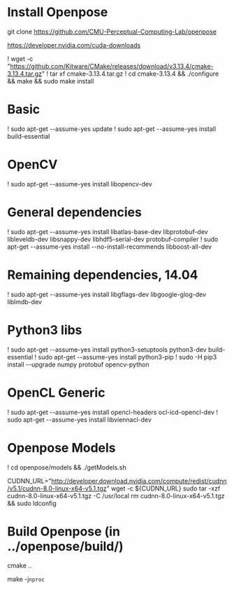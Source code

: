 # Install Openpose

git clone https://github.com/CMU-Perceptual-Computing-Lab/openpose

https://developer.nvidia.com/cuda-downloads

! wget -c "https://github.com/Kitware/CMake/releases/download/v3.13.4/cmake-3.13.4.tar.gz"
! tar xf cmake-3.13.4.tar.gz
! cd cmake-3.13.4 && ./configure && make && sudo make install

# Basic
! sudo apt-get --assume-yes update
! sudo apt-get --assume-yes install build-essential
# OpenCV
! sudo apt-get --assume-yes install libopencv-dev
# General dependencies
! sudo apt-get --assume-yes install libatlas-base-dev libprotobuf-dev libleveldb-dev libsnappy-dev libhdf5-serial-dev protobuf-compiler
! sudo apt-get --assume-yes install --no-install-recommends libboost-all-dev
# Remaining dependencies, 14.04
! sudo apt-get --assume-yes install libgflags-dev libgoogle-glog-dev liblmdb-dev
# Python3 libs
! sudo apt-get --assume-yes install python3-setuptools python3-dev build-essential
! sudo apt-get --assume-yes install python3-pip
! sudo -H pip3 install --upgrade numpy protobuf opencv-python
# OpenCL Generic
! sudo apt-get --assume-yes install opencl-headers ocl-icd-opencl-dev
! sudo apt-get --assume-yes install libviennacl-dev   

# Openpose Models
! cd openpose/models && ./getModels.sh

CUDNN_URL="http://developer.download.nvidia.com/compute/redist/cudnn/v5.1/cudnn-8.0-linux-x64-v5.1.tgz"
wget -c ${CUDNN_URL}
sudo tar -xzf cudnn-8.0-linux-x64-v5.1.tgz -C /usr/local
rm cudnn-8.0-linux-x64-v5.1.tgz && sudo ldconfig

# Build Openpose (in ../openpose/build/)
 
cmake .. 

make -j`nproc`
